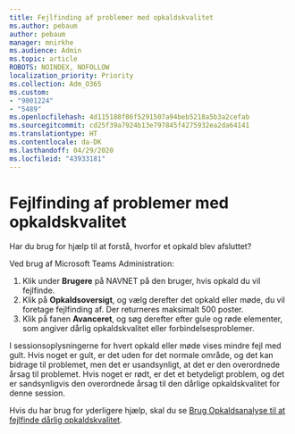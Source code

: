 ```yaml
---
title: Fejlfinding af problemer med opkaldskvalitet
ms.author: pebaum
author: pebaum
manager: mnirkhe
ms.audience: Admin
ms.topic: article
ROBOTS: NOINDEX, NOFOLLOW
localization_priority: Priority
ms.collection: Adm_O365
ms.custom:
- "9001224"
- "5489"
ms.openlocfilehash: 4d115188f86f5291507a94beb5218a5b3a2cefab
ms.sourcegitcommit: cd25f39a7924b13e797845f4275932ea2da64141
ms.translationtype: HT
ms.contentlocale: da-DK
ms.lasthandoff: 04/29/2020
ms.locfileid: "43933181"
---
```

# <a name="troubleshoot-call-quality-problems"></a>Fejlfinding af problemer med opkaldskvalitet

Har du brug for hjælp til at forstå, hvorfor et opkald blev afsluttet?

Ved brug af Microsoft Teams Administration:

1. Klik under **Brugere** på NAVNET på den bruger, hvis opkald du vil fejlfinde.
2. Klik på **Opkaldsoversigt**, og vælg derefter det opkald eller møde, du vil foretage fejlfinding af. Der returneres maksimalt 500 poster.
3. Klik på fanen **Avanceret**, og søg derefter efter gule og røde elementer, som angiver dårlig opkaldskvalitet eller forbindelsesproblemer.

I sessionsoplysningerne for hvert opkald eller møde vises mindre fejl med gult. Hvis noget er gult, er det uden for det normale område, og det kan bidrage til problemet, men det er usandsynligt, at det er den overordnede årsag til problemet. Hvis noget er rødt, er det et betydeligt problem, og det er sandsynligvis den overordnede årsag til den dårlige opkaldskvalitet for denne session.

Hvis du har brug for yderligere hjælp, skal du se [Brug Opkaldsanalyse til at fejlfinde dårlig opkaldskvalitet](https://docs.microsoft.com/microsoftteams/use-call-analytics-to-troubleshoot-poor-call-quality#troubleshoot-call-quality-problems-using-call-analytics).
